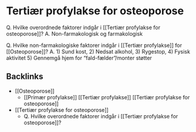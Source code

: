 # Tertiær profylakse for osteoporose
Q. Hvilke overordnede faktorer indgår i [[Tertiær profylakse for osteoporose]]?
A. Non-farmakologisk og farmakologisk

Q. Hvilke non-farmakologiske faktorer indgår i [[Tertiær profylakse]] for [[Osteoporose]]?
A. 1) Sund kost, 2) Nedsat alkohol, 3) Rygestop, 4) Fysisk aktivitet 5) Gennemgå hjem for “fald-fælder”/monter støtter

## Backlinks
* [[Osteoporose]]
	* [[Primær profylakse]]
[[Tertiær profylakse]]
	[[Tertiær profylakse for osteoporose]]
* [[Tertiær profylakse for osteoporose]]
	* Q. Hvilke overordnede faktorer indgår i [[Tertiær profylakse for osteoporose]]?

<!-- #anki/tag/med/Endocrinology #anki/deck/Medicine -->

<!-- {BearID:3F9ABDF3-1848-498E-9791-825CEEDACD58-83502-0000614B799AF05F} -->
